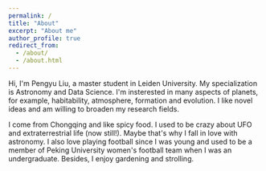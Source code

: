 ```yaml
---
permalink: /
title: "About"
excerpt: "About me"
author_profile: true
redirect_from: 
  - /about/
  - /about.html
---
```


Hi, I'm Pengyu Liu, a master student in Leiden University. My specialization is Astronomy and Data Science. I'm insterested in many aspects of planets, for example, habitability, atmosphere, formation and evolution. I like novel ideas and am willing to broaden my research fields.

I come from Chongqing and like spicy food. I used to be crazy about UFO and extraterrestrial life (now still!). Maybe that's why I fall in love with astronomy. I also love playing football since I was young and used to be a member of Peking University women's football team when I was an undergraduate. Besides, I enjoy gardening and strolling.
